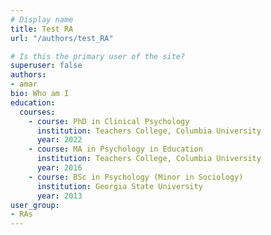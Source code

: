 ```yaml
---
# Display name
title: Test RA
url: "/authors/test_RA"

# Is this the primary user of the site?
superuser: false
authors: 
- amar
bio: Who am I 
education:
  courses:
    - course: PhD in Clinical Psychology
      institution: Teachers College, Columbia University
      year: 2022
    - course: MA in Psychology in Education 
      institution: Teachers College, Columbia University
      year: 2016
    - course: BSc in Psychology (Minor in Sociology)
      institution: Georgia State University
      year: 2013
user_group: 
- RAs
---
```

